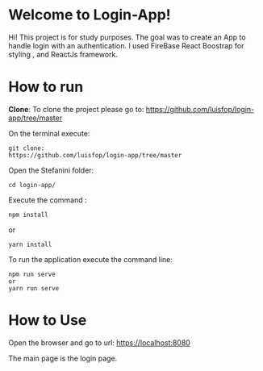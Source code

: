 # Welcome to Login-App!

Hi! 
This project is for study purposes. The goal was to create an App to handle login with an authentication.
I used FireBase React Boostrap for styling , and ReactJs framework.


# How to run

**Clone**: To clone the project please go to: https://github.com/luisfop/login-app/tree/master

On the terminal execute:

```
git clone: 
https://github.com/luisfop/login-app/tree/master
```

Open the Stefanini folder:

```
cd login-app/

```

Execute the command :

```
npm install

```

or

```
yarn install

```

To run the application execute the command line:

```
npm run serve
or
yarn run serve

```


# How to Use

Open the browser and go to url:  [https://localhost:8080](https://localhost:8080/)

The main page is the login page.
